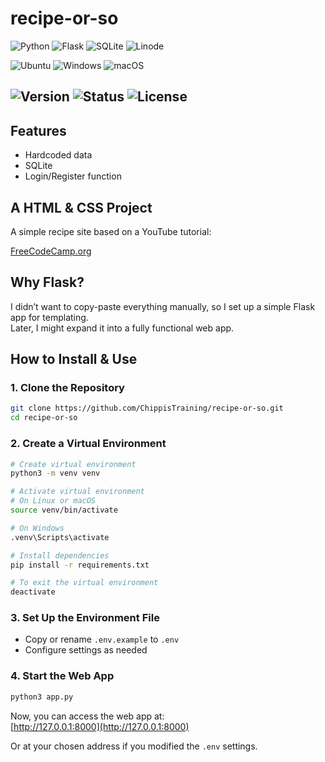 # **recipe-or-so**

![Python](https://img.shields.io/badge/python-3670A0?style=for-the-badge&logo=python&logoColor=ffdd54)
![Flask](https://img.shields.io/badge/flask-%23000.svg?style=for-the-badge&logo=flask&logoColor=white)
![SQLite](https://img.shields.io/badge/sqlite-%2307405e.svg?style=for-the-badge&logo=sqlite&logoColor=white)
![Linode](https://img.shields.io/badge/linode-00A95C?style=for-the-badge&logo=linode&logoColor=white)

![Ubuntu](https://img.shields.io/badge/Ubuntu-E95420?style=for-the-badge&logo=ubuntu&logoColor=white)
![Windows](https://img.shields.io/badge/Windows-0078D6?style=for-the-badge&logo=windows&logoColor=white)
![macOS](https://img.shields.io/badge/mac%20os-000000?style=for-the-badge&logo=macos&logoColor=F0F0F0)

![Version](https://img.shields.io/badge/version-1.0.0-blue?style=for-the-badge)
![Status](https://img.shields.io/badge/status-stable-green?style=for-the-badge)
![License](https://img.shields.io/badge/license-CC--BY--ND--4.0-red?style=for-the-badge)
---

## **Features**
- Hardcoded data  
- SQLite  
- Login/Register function  

## **A HTML & CSS Project**
A simple recipe site based on a YouTube tutorial:

[FreeCodeCamp.org](https://youtu.be/-8LTPIJBGwQ?si=A6fow5dNDeIBtu2w)

## **Why Flask?**
I didn’t want to copy-paste everything manually, so I set up a simple Flask app for templating.  
Later, I might expand it into a fully functional web app.

## **How to Install & Use**

### **1. Clone the Repository**
```bash
git clone https://github.com/ChippisTraining/recipe-or-so.git
cd recipe-or-so
```

### **2. Create a Virtual Environment**
```bash
# Create virtual environment
python3 -m venv venv

# Activate virtual environment
# On Linux or macOS
source venv/bin/activate

# On Windows
.venv\Scripts\activate

# Install dependencies
pip install -r requirements.txt

# To exit the virtual environment
deactivate
```

### **3. Set Up the Environment File**
- Copy or rename `.env.example` to `.env`
- Configure settings as needed

### **4. Start the Web App**
```bash
python3 app.py
```

Now, you can access the web app at:  
[http://127.0.0.1:8000](http://127.0.0.1:8000)  

Or at your chosen address if you modified the `.env` settings.
